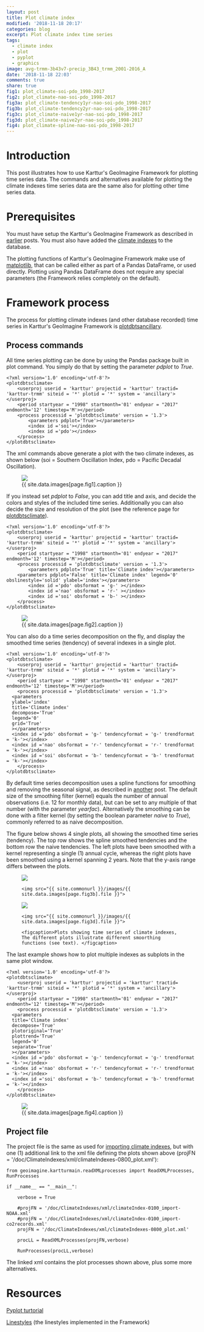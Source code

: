```yaml
---
layout: post
title: Plot climate index
modified: '2018-11-18 20:17'
categories: blog
excerpt: Plot climate index time series
tags:
  - climate index
  - plot
  - pyplot
  - graphics
image: avg-trmm-3b43v7-precip_3B43_trmm_2001-2016_A
date: '2018-11-18 22:03'
comments: true
share: true
fig1: plot_climate-soi-pdo_1998-2017
fig2: plot_climate-nao-soi-pdo_1998-2017
fig3a: plot_climate-tendency1yr-nao-soi-pdo_1998-2017
fig3b: plot_climate-tendency2yr-nao-soi-pdo_1998-2017
fig3c: plot_climate-naive1yr-nao-soi-pdo_1998-2017
fig3d: plot_climate-naive2yr-nao-soi-pdo_1998-2017
fig4: plot_climate-spline-nao-soi-pdo_1998-2017
---
```


# Introduction

This post illustrates how to use Karttur's GeoImagine Framework for plotting time series data. The commands and alternatives available for plotting the climate indexes time series data are the same also for plotting other time series data.

# Prerequisites

You must have setup the Karttur's GeoImagine Framework as described in [earlier](../blog-import-project-eclipse/) posts. You must also have added the [climate indexes](../blog-climateindex) to the database.

The plotting functions of Karttur's GeoImagine Framework make use of [matplotlib](https://matplotlib.org/users/pyplot_tutorial.html), that can be called either as part of a <span class='package'>Pandas</span> DataFrame, or used directly. Plotting using <span class='package'>Pandas</span> DataFrame does not require any special parameters (the Framework relies completely on the default).

# Framework process

The process for plotting climate indexes (and other database recorded) time series in Karttur's GeoImagine Framework is [<span class='package'>plotdbtsancillary</span>](../../subprocess/subproc-plotdbtsancillary/).

## Process commands

All time series plotting can be done by using the <span class='package'>Pandas</span> package built in plot command. You simply do that by setting the parameter _pdplot_ to _True_.

```
<?xml version='1.0' encoding='utf-8'?>
<plotdbtsclimate>
	<userproj userid = 'karttur' projectid = 'karttur' tractid= 'karttur-trmm' siteid = '*' plotid = '*' system = 'ancillary'></userproj>
	<period startyear = "1998" startmonth='01' endyear = "2017" endmonth='12' timestep='M'></period>
	<process processid = 'plotdbtsclimate' version = '1.3'>
		<parameters pdplot='True'></parameters>
		<index id ='soi'></index>
		<index id ='pdo'></index>
	</process>
</plotdbtsclimate>
```

The xml commands above generate a plot with the two climate indexes, as shown below (soi = Southern Oscillation Index, pdo = Pacific Decadal Oscillation).

<figure>
<img src="{{ site.commonurl }}/images/{{ site.data.images[page.fig1].file }}">
<figcaption> {{ site.data.images[page.fig1].caption }} </figcaption>
</figure>

If you instead set _pdplot_ to _False_, you can add title and axis, and decide the colors and styles of the included time series. Additionally you can also decide the size and resolution of the plot (see the reference page for [<span class='package'>plotdbtsclimate</span>](../../subprocess/subproc-plotdbtsancillary/)).

```
<?xml version='1.0' encoding='utf-8'?>
<plotdbtsclimate>
	<userproj userid = 'karttur' projectid = 'karttur' tractid= 'karttur-trmm' siteid = '*' plotid = '*' system = 'ancillary'></userproj>
	<period startyear = "1998" startmonth='01' endyear = "2017" endmonth='12' timestep='M'></period>
	<process processid = 'plotdbtsclimate' version = '1.3'>
		<parameters pdplot='True' title='Climate index'></parameters>
    <parameters pdplot='False' title='Climate index' legend='0' obslinestyle='solid' ylabel='index'></parameters>
		<index id ='pdo' obsformat = 'g-' ></index>
		<index id ='nao' obsformat = 'r-' ></index>
		<index id ='soi' obsformat = 'b-' ></index>
	</process>
</plotdbtsclimate>
```

<figure>
<img src="{{ site.commonurl }}/images/{{ site.data.images[page.fig2].file }}">
<figcaption> {{ site.data.images[page.fig2].caption }} </figcaption>
</figure>

You can also do a time series decomposition on the fly, and display the smoothed time series (tendency) of several indexes in a single plot.

```
<?xml version='1.0' encoding='utf-8'?>
<plotdbtsclimate>
	<userproj userid = 'karttur' projectid = 'karttur' tractid= 'karttur-trmm' siteid = '*' plotid = '*' system = 'ancillary'></userproj>
	<period startyear = "1998" startmonth='01' endyear = "2017" endmonth='12' timestep='M'></period>
	<process processid = 'plotdbtsclimate' version = '1.3'>
  <parameters
  ylabel='index'
  title='Climate index'
  decompose='True'
  legend='0'
  grid='True'
  ></parameters>
  <index id ='pdo' obsformat = 'g-' tendencyformat = 'g-' trendformat = 'k-'></index>
  <index id ='nao' obsformat = 'r-' tendencyformat = 'r-' trendformat = 'k-'></index>
  <index id ='soi' obsformat = 'b-' tendencyformat = 'b-' trendformat = 'k-'></index>
	</process>
</plotdbtsclimate>
```

By default time series decomposition uses a spline functions for smoothing and removing the seasonal signal, as described in [another](../blog-seasonal/) post. The default size of the smoothing filter (kernel) equals the number of annual observations (i.e. 12 for monthly data), but can be set to any multiple of that number (with the parameter _yearfac_). Alternatively the smoothing can be done with a filter kernel (by setting the boolean parameter _naive_ to _True_), commonly referred to as naive decomposition.

The figure below shows 4 single plots, all showing the smoothed time series (tendency). The top row shows the spline smoothed tendencies and the bottom row the naive tendencies. The left plots have been smoothed with a kernel representing a single (1) annual cycle, whereas the right plots have been smoothed using a kernel spanning 2 years. Note that the y-axis range differs between the plots.


<figure class="half">
	<img src="{{ site.commonurl }}/images/{{ site.data.images[page.fig3a].file }}">

	<img src="{{ site.commonurl }}/images/{{ site.data.images[page.fig3b].file }}">

  <img src="{{ site.commonurl }}/images/{{ site.data.images[page.fig3c].file }}">

	<img src="{{ site.commonurl }}/images/{{ site.data.images[page.fig3d].file }}">

	<figcaption>Plots showing time series of climate indexes, The different plots illustrate different smoorthing functions (see text). </figcaption>
</figure>

The last example shows how to plot multiple indexes as subplots in the same plot window.

```
<?xml version='1.0' encoding='utf-8'?>
<plotdbtsclimate>
	<userproj userid = 'karttur' projectid = 'karttur' tractid= 'karttur-trmm' siteid = '*' plotid = '*' system = 'ancillary'></userproj>
	<period startyear = "1998" startmonth='01' endyear = "2017" endmonth='12' timestep='M'></period>
	<process processid = 'plotdbtsclimate' version = '1.3'>
  <parameters
  title='Climate index'
  decompose='True'
  plotoriginal='True'
  plottrend='True'
  legend='0'
  separate='True'
  ></parameters>
  <index id ='pdo' obsformat = 'g-' tendencyformat = 'g-' trendformat = 'k-'></index>
  <index id ='nao' obsformat = 'r-' tendencyformat = 'r-' trendformat = 'k-'></index>
  <index id ='soi' obsformat = 'b-' tendencyformat = 'b-' trendformat = 'k-'></index>
	</process>
</plotdbtsclimate>
```

<figure>
<img src="{{ site.commonurl }}/images/{{ site.data.images[page.fig4].file }}">
<figcaption> {{ site.data.images[page.fig4].caption }} </figcaption>
</figure>

## Project file

The project file is the same as used for [importing climate indexes](../blog-climateindex), but with one (1) additional link to the xml file defining the plots shown above (projFN = '/doc/ClimateIndexes/xml/climateIndexes-0800_plot.xml'):

```
from geoimagine.kartturmain.readXMLprocesses import ReadXMLProcesses, RunProcesses

if __name__ == "__main__":

    verbose = True

    #projFN = '/doc/ClimateIndexes/xml/climateIndex-0100_import-NOAA.xml'
    #projFN = '/doc/ClimateIndexes/xml/climateIndex-0100_import-co2records.xml'
    projFN = '/doc/ClimateIndexes/xml/climateIndexes-0800_plot.xml'

    procLL = ReadXMLProcesses(projFN,verbose)

    RunProcesses(procLL,verbose)
```

The linked xml contains the plot processes shown above, plus some more alternatives.

# Resources

[Pyplot turtorial](https://matplotlib.org/users/pyplot_tutorial.html)

[Linestyles](https://matplotlib.org/gallery/lines_bars_and_markers/linestyles.html) (the linestyles implemented in the Framework)
